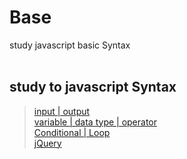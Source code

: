 # Base

study javascript basic Syntax
<br/>
<br/>

## study to javascript Syntax
> [input | output](/basic/1%EC%9E%A5/)
><br/> [variable | data type | operator](/basic/2%EC%9E%A5(%EB%B3%80%EC%88%98_%EC%97%B0%EC%82%B0%EC%9E%90)/)
><br/> [Conditional | Loop](/basic/3%EC%9E%A5(%EC%A1%B0%EA%B1%B4%EB%AC%B8%EA%B3%BC_%EB%B0%98%EB%B3%B5%EB%AC%B8)/)
><br/> [jQuery](/basic/4%EC%9E%A5(jQuery)/)